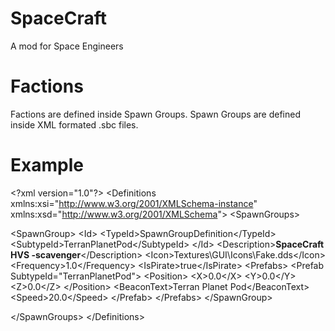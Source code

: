 # SpaceCraft
A mod for Space Engineers

# Factions
Factions are defined inside Spawn Groups. Spawn Groups are defined inside XML formated .sbc files.

# Example
&lt;?xml version="1.0"?&gt;
&lt;Definitions xmlns:xsi="http://www.w3.org/2001/XMLSchema-instance" xmlns:xsd="http://www.w3.org/2001/XMLSchema"&gt;
&lt;SpawnGroups&gt;

&lt;SpawnGroup&gt;
	&lt;Id&gt;
		&lt;TypeId&gt;SpawnGroupDefinition&lt;/TypeId&gt;
		&lt;SubtypeId&gt;TerranPlanetPod&lt;/SubtypeId&gt;
	&lt;/Id&gt;
	&lt;Description&gt;**SpaceCraft HVS -scavenger**&lt;/Description&gt;
	&lt;Icon&gt;Textures\GUI\Icons\Fake.dds&lt;/Icon&gt;
	&lt;Frequency&gt;1.0&lt;/Frequency&gt;
	&lt;IsPirate&gt;true&lt;/IsPirate&gt;
	&lt;Prefabs&gt;
		&lt;Prefab SubtypeId="TerranPlanetPod"&gt;
			&lt;Position&gt;
				&lt;X&gt;0.0&lt;/X&gt;
				&lt;Y&gt;0.0&lt;/Y&gt;
				&lt;Z&gt;0.0&lt;/Z&gt;
			&lt;/Position&gt;
			&lt;BeaconText&gt;Terran Planet Pod&lt;/BeaconText&gt;
			&lt;Speed&gt;20.0&lt;/Speed&gt;
		&lt;/Prefab&gt;
	&lt;/Prefabs&gt;
&lt;/SpawnGroup&gt;



&lt;/SpawnGroups&gt;
&lt;/Definitions&gt;
